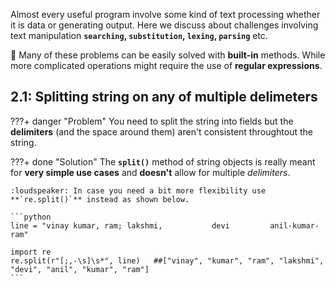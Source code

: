
Almost every useful program involve some kind of text processing
whether it is data or generating output. 
Here we discuss about challenges involving text manipulation **`searching`, `substitution`,
`lexing`, `parsing`** etc.

:rotating_light: Many of these problems can be easily solved with **built-in** methods.
While more complicated operations might require the use of **regular expressions**.

## 2.1: Splitting string on any of multiple delimeters

???+ danger "Problem"
    You need to split the string into fields but the **delimiters**
    (and the space around them) aren't consistent throughtout the string.

???+ done "Solution"
    The **`split()`** method of string objects is really meant for **very simple use cases**
    and **doesn't** allow for multiple _delimiters_. 

    :loudspeaker: In case you need a bit more flexibility use **`re.split()`** instead as shown below.

    ```python
    line = "vinay kumar, ram; lakshmi,           devi         anil-kumar-ram"

    import re
    re.split(r"[;,-\s]\s*", line)   ##["vinay", "kumar", "ram", "lakshmi", "devi", "anil", "kumar", "ram"]
    ```

<!-- ######################################################################################################### -->
